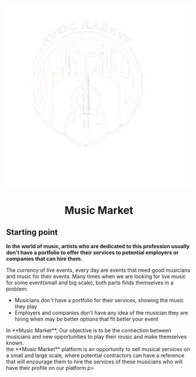 <div align="center">
<img src="./public/icon/logo.webp" alt="MusicMarket Logo"/>
  <h1>Music Market</h1>
</div>

<div>
<h2>Starting point</h2>
<strong>In the world of music, artists who are dedicated to this profession usually don't have a portfolio to offer their services to potential employers or companies that can hire them.</strong>
<p> The currency of live events, every day are events that need good musicians and music for their events.
Many times when we are looking for live music for some event(small and big scale), both parts finds themselves in a problem: </p>
<ul>
  <li>
    Musicians don´t have a portfolio for their services, showing the music they play
  </li>
  <li>
    Employers and companies don't have any idea of the musician they are hiring when may be better options that fit better your event
  </li>
</ul>
<p> In **Music Market**, Our objective is to be the connection between musicians and new opportunities to play their music and make themselves known.<br>
the **Music Market** platform is an opportunity to sell musical services on a small and large scale, where potential contractors can have a reference that will encourage them to hire the services of these musicians who will have their profile on our platform.p>

  
</div>


